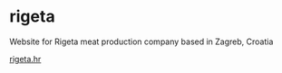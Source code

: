 # rigeta
Website for Rigeta meat production company based in Zagreb, Croatia

[rigeta.hr](https://rigeta.hr)
